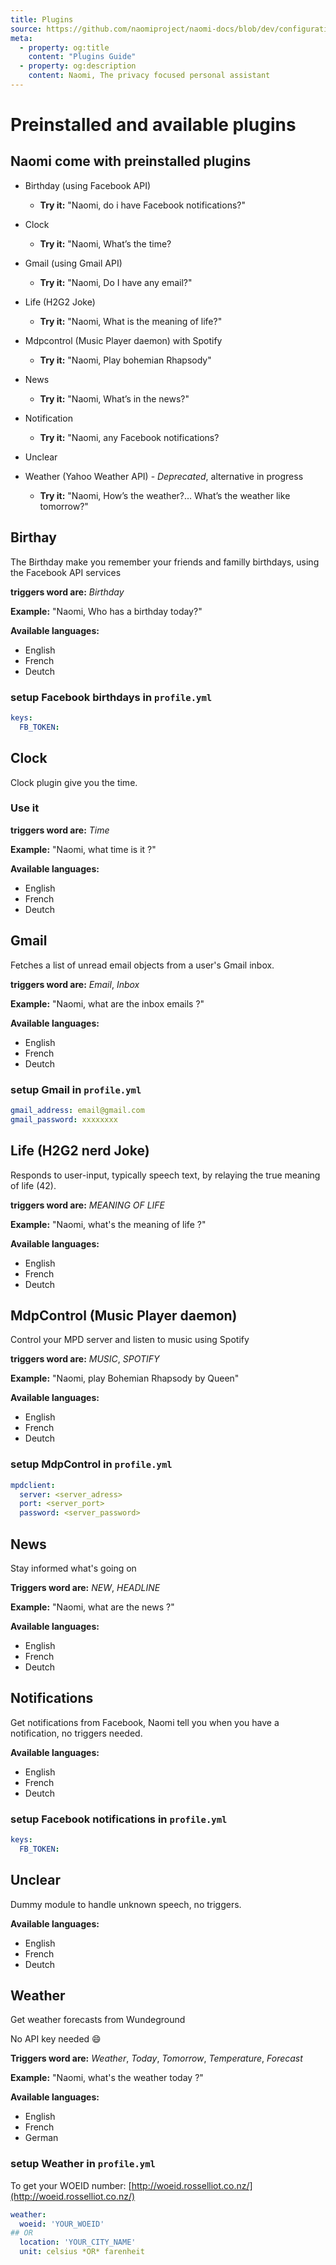```yaml
---
title: Plugins
source: https://github.com/naomiproject/naomi-docs/blob/dev/configuration/plugins.md
meta:
  - property: og:title
    content: "Plugins Guide"
  - property: og:description
    content: Naomi, The privacy focused personal assistant
---
```


# Preinstalled and available plugins

## Naomi come with preinstalled plugins

* Birthday (using Facebook API)
  * **Try it:** "Naomi, do i have Facebook notifications?"

* Clock
  * **Try it:** "Naomi, What’s the time?

* Gmail (using Gmail API)
  * **Try it:** "Naomi, Do I have any email?"

* Life (H2G2 Joke)
  * **Try it:** "Naomi, What is the meaning of life?"

* Mdpcontrol (Music Player daemon) with Spotify
  * **Try it:** "Naomi, Play bohemian Rhapsody"

* News
  * **Try it:** "Naomi, What’s in the news?"
  
* Notification
  * **Try it:** "Naomi, any Facebook notifications?
  
* Unclear
  
* Weather (Yahoo Weather API) - *Deprecated*, alternative in progress
  * **Try it:** "Naomi, How’s the weather?… What’s the weather like tomorrow?"
  
## Birthay

The Birthday make you remember your friends and familly birthdays, using the Facebook API services

**triggers word are:** *Birthday*

**Example:** "Naomi, Who has a birthday today?"

**Available languages:**

* English
* French
* Deutch

### setup Facebook birthdays in `profile.yml`

```yaml
keys:
  FB_TOKEN:
```

## Clock

Clock plugin give you the time.

### Use it

**triggers word are:** *Time*

**Example:** "Naomi, what time is it ?"

**Available languages:**

* English
* French
* Deutch

## Gmail

Fetches a list of unread email objects from a user's Gmail inbox.

**triggers word are:** *Email*, *Inbox*

**Example:** "Naomi, what are the inbox emails ?"

**Available languages:**

* English
* French
* Deutch

### setup Gmail in `profile.yml`

```yaml
gmail_address: email@gmail.com
gmail_password: xxxxxxxx
```

## Life (H2G2 nerd Joke)

Responds to user-input, typically speech text, by relaying the true meaning of life (42).

**triggers word are:** *MEANING OF LIFE*

**Example:** "Naomi, what's the meaning of life ?"

**Available languages:**

* English
* French
* Deutch

## MdpControl (Music Player daemon)

Control your MPD server and listen to music using Spotify

**triggers word are:** *MUSIC*, *SPOTIFY*

**Example:** "Naomi, play Bohemian Rhapsody by Queen"

**Available languages:**

* English
* French
* Deutch

### setup MdpControl in `profile.yml`

```yaml
mpdclient:
  server: <server_adress>
  port: <server_port>
  password: <server_password>

```

## News

Stay informed what's going on

**Triggers word are:** *NEW*, *HEADLINE*

**Example:** "Naomi, what are the news ?"

**Available languages:**

* English
* French
* Deutch

## Notifications

Get notifications from Facebook, Naomi tell you when you have a notification, no triggers needed.

**Available languages:**

* English
* French
* Deutch

### setup Facebook notifications in `profile.yml`

```yaml
keys:
  FB_TOKEN:
```

## Unclear

Dummy module to handle unknown speech, no triggers.

**Available languages:**

* English
* French
* Deutch

## Weather

Get weather forecasts from Wundeground

No API key needed :smile:

**Triggers word are:** *Weather*, *Today*, *Tomorrow*, *Temperature*, *Forecast*

**Example:** "Naomi, what's the weather today ?"

**Available languages:**

* English
* French
* German

### setup Weather in `profile.yml`

To get your WOEID number: [http://woeid.rosselliot.co.nz/](http://woeid.rosselliot.co.nz/)

```yaml
weather:
  woeid: 'YOUR_WOEID'
## OR
  location: 'YOUR_CITY_NAME'
  unit: celsius *OR* farenheit  
```

<DocPreviousVersions/>
<EditPageLink/>
